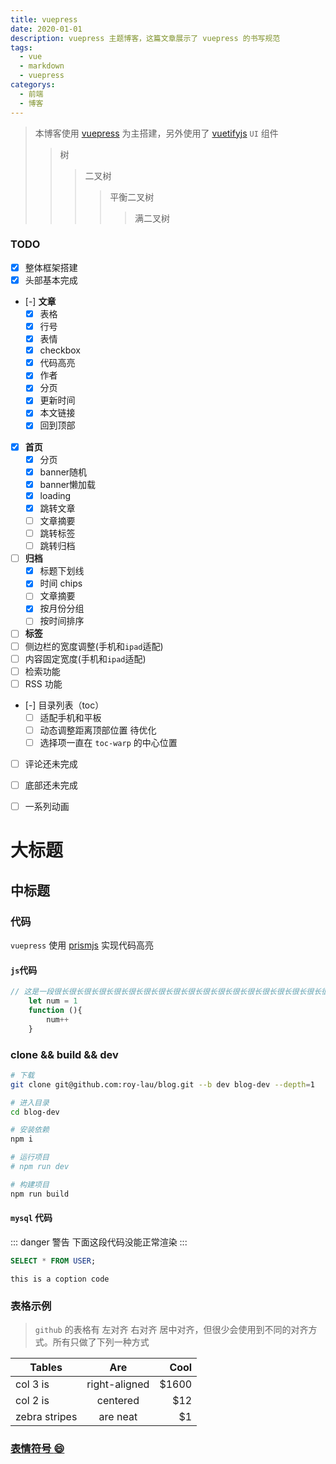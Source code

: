 ```yaml
---
title: vuepress
date: 2020-01-01
description: vuepress 主题博客，这篇文章展示了 vuepress 的书写规范
tags: 
  - vue 
  - markdown 
  - vuepress  
categorys:
  - 前端 
  - 博客  
---
```


> 本博客使用 [vuepress](https://v1.vuepress.vuejs.org/zh/) 为主搭建，另外使用了 [vuetifyjs](https://vuetifyjs.com/zh-Hans) `UI` 组件
>> 树
>>> 二叉树
>>>> 平衡二叉树
>>>>> 满二叉树
<!-- more -->


### TODO

* [X] 整体框架搭建
* [X] 头部基本完成
* [-] __文章__
	- [X] 表格
	- [X] 行号
	- [X] 表情
	- [X] checkbox
	- [X] 代码高亮
	- [X] 作者
	- [X] 分页
	- [X] 更新时间
	- [X] 本文链接
	- [X] 回到顶部
* [X] __首页__
	- [X] 分页
	- [X] banner随机
	- [X] banner懒加载
	- [X] loading
	- [X] 跳转文章
	- [ ] 文章摘要
	- [ ] 跳转标签
	- [ ] 跳转归档
* [ ] __归档__
	- [X] 标题下划线
	- [X] 时间 chips
	- [ ] 文章摘要
	- [X] 按月份分组
	- [ ] 按时间排序
* [ ] __标签__
* [ ] 侧边栏的宽度调整(手机和`ipad`适配)
* [ ] 内容固定宽度(手机和`ipad`适配)
* [ ] 检索功能
* [ ] RSS 功能
* [-] 目录列表（toc）
	- [ ] 适配手机和平板
	- [ ] 动态调整距离顶部位置 待优化
	- [ ] 选择项一直在 `toc-warp` 的中心位置
* [ ] 评论还未完成
* [ ] 底部还未完成
* [ ] 一系列动画


大标题
====

中标题
-------

### 代码

`vuepress` 使用 [prismjs](https://prismjs.com/ "prismjs") 实现代码高亮

#### `js`代码

``` js {4}
// 这是一段很长很长很长很长很长很长很长很长很长很长很长很长很长很长很长很长很长很长很长很长很长很长很长很长很长很长很长很长很长很长很长很长长很长很长很长很长很长很长长很长很长很长很长很长很长长很长很长很长很长很长很长长很长很长很长很长很长很长长很长很长很长很长很长很长长很长很长很长很长很长很长长很长很长很长很长很长很长长很长很长很长很长很长很长长很长很长很长很长很长很长长很长很长很长很长很长很长长很长很长很长很长很长很长长很长很长很长很长很长很长长很长很长很长很长很长很长长很长很长很长很长很长很长长很长很长很长很长很长很长很长很长很长很长很长的注释
	let num = 1
	function (){
		num++
	}
```

### clone && build && dev

```sh
# 下载
git clone git@github.com:roy-lau/blog.git --b dev blog-dev --depth=1

# 进入目录
cd blog-dev

# 安装依赖
npm i

# 运行项目
# npm run dev

# 构建项目
npm run build
```


#### `mysql` 代码

::: danger 警告
下面这段代码没能正常渲染
:::

```sql
SELECT * FROM USER;
```


	this is a coption code


### 表格示例

> `github` 的表格有 左对齐 右对齐 居中对齐，但很少会使用到不同的对齐方式。所有只做了下列一种方式


| Tables        | Are           | Cool  |
| ------------- |:-------------:| -----:|
| col 3 is      | right-aligned | $1600 |
| col 2 is      | centered      |   $12 |
| zebra stripes | are neat      |    $1 |

### [表情符号 :smile:](../emoji/emoji-table.md "点击跳转至表情符号列表")
